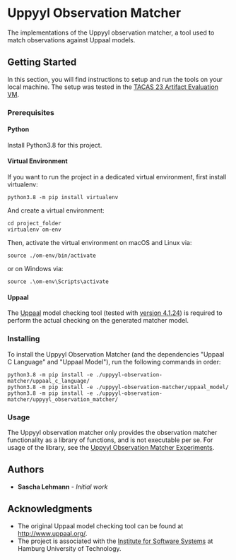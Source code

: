 # Uppyyl Observation Matcher

The implementations of the Uppyyl observation matcher, a tool used to match observations against Uppaal models.

## Getting Started

In this section, you will find instructions to setup and run the tools on your local machine.
The setup was tested in the [TACAS 23 Artifact Evaluation VM](https://zenodo.org/records/7113223).

### Prerequisites

#### Python

Install Python3.8 for this project.

#### Virtual Environment

If you want to run the project in a dedicated virtual environment, first install virtualenv:
```
python3.8 -m pip install virtualenv
```

And create a virtual environment:

```
cd project_folder
virtualenv om-env
```

Then, activate the virtual environment on macOS and Linux via:

```
source ./om-env/bin/activate
```

or on Windows via:

```
source .\om-env\Scripts\activate
```

#### Uppaal

The [Uppaal](https://www.uppaal.org/) model checking tool (tested with [version 4.1.24](https://uppaal.org/downloads/other/#uppaal-41)) is required to perform the actual checking on the generated matcher model.

### Installing

To install the Uppyyl Observation Matcher (and the dependencies "Uppaal C Language" and "Uppaal Model"), run the following commands in order:

```
python3.8 -m pip install -e ./uppyyl-observation-matcher/uppaal_c_language/
python3.8 -m pip install -e ./uppyyl-observation-matcher/uppaal_model/
python3.8 -m pip install -e ./uppyyl-observation-matcher/uppyyl_observation_matcher/
```

### Usage

The Uppyyl observation matcher only provides the observation matcher functionality as a library of functions, and is not executable per se.
For usage of the library, see the [Uppyyl Observation Matcher Experiments](https://github.com/S-Lehmann/uppyyl-observation-matcher-experiments).

## Authors

* **Sascha Lehmann** - *Initial work*


## Acknowledgments

* The original Uppaal model checking tool can be found at http://www.uppaal.org/.
* The project is associated with the [Institute for Software Systems](https://www.tuhh.de/sts) at Hamburg University of Technology.
